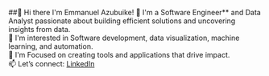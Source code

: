 ##👋 Hi there I'm Emmanuel Azubuike!
💼 I'm a Software Engineer** and Data Analyst passionate about building efficient solutions and uncovering insights from data.  
🌟 I'm interested in Software development, data visualization, machine learning, and automation.  
🚀 I'm Focused on creating tools and applications that drive impact.  
📫 Let’s connect: [LinkedIn](https://www.linkedin.com/in/emmyz-azuby/)  

<!--
**4emmyzaz/4emmyzaz** is a ✨ _special_ ✨ repository because its `README.md` (this file) appears on your GitHub profile.

